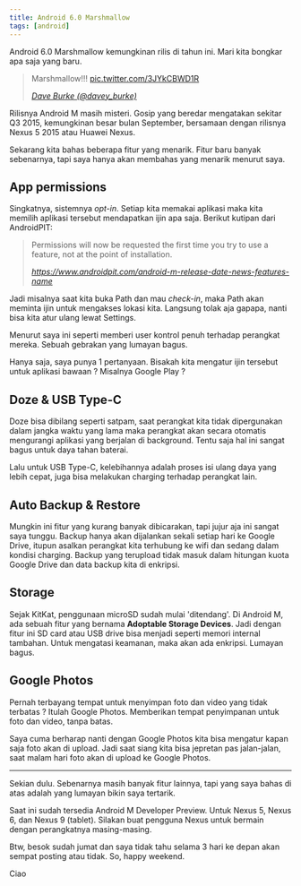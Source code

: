 ```yaml
---
title: Android 6.0 Marshmallow
tags: [android]
---
```

Android 6.0 Marshmallow kemungkinan rilis di tahun ini. Mari kita bongkar apa saja yang baru.

> Marshmallow!!! <a href="http://t.co/3JYkCBWD1R">pic.twitter.com/3JYkCBWD1R</a>
> 
> <cite><a href="https://twitter.com/davey_burke/status/633324719266115584">Dave Burke (@davey_burke)</a></cite>

Rilisnya Android M masih misteri. Gosip yang beredar mengatakan sekitar Q3 2015, kemungkinan besar bulan September, bersamaan dengan rilisnya Nexus 5 2015 atau Huawei Nexus.

Sekarang kita bahas beberapa fitur yang menarik. Fitur baru banyak sebenarnya, tapi saya hanya akan membahas yang menarik menurut saya.

## App permissions

Singkatnya, sistemnya *opt-in*. Setiap kita memakai aplikasi maka kita memilih aplikasi tersebut mendapatkan ijin apa saja. Berikut kutipan dari AndroidPIT:

> Permissions will now be requested the first time you try to use a feature, not at the point of installation.
> 
> <cite>https://www.androidpit.com/android-m-release-date-news-features-name</cite>

Jadi misalnya saat kita buka Path dan mau *check-in*, maka Path akan meminta ijin untuk mengakses lokasi kita. Langsung tolak aja gapapa, nanti bisa kita atur ulang lewat Settings.

Menurut saya ini seperti memberi user kontrol penuh terhadap perangkat mereka. Sebuah gebrakan yang lumayan bagus.

Hanya saja, saya punya 1 pertanyaan. Bisakah kita mengatur ijin tersebut untuk aplikasi bawaan ? Misalnya Google Play ?

## Doze & USB Type-C

Doze bisa dibilang seperti satpam, saat perangkat kita tidak dipergunakan dalam jangka waktu yang lama maka perangkat akan secara otomatis mengurangi aplikasi yang berjalan di background. Tentu saja hal ini sangat bagus untuk daya tahan baterai.

Lalu untuk USB Type-C, kelebihannya adalah proses isi ulang daya yang lebih cepat, juga bisa melakukan charging terhadap perangkat lain.

## Auto Backup & Restore

Mungkin ini fitur yang kurang banyak dibicarakan, tapi jujur aja ini sangat saya tunggu. Backup hanya akan dijalankan sekali setiap hari ke Google Drive, itupun asalkan perangkat kita terhubung ke wifi dan sedang dalam kondisi charging. Backup yang terupload tidak masuk dalam hitungan kuota Google Drive dan data backup kita di enkripsi.

## Storage

Sejak KitKat, penggunaan microSD sudah mulai 'ditendang'. Di Android M, ada sebuah fitur yang bernama **Adoptable Storage Devices**. Jadi dengan fitur ini SD card atau USB drive bisa menjadi seperti memori internal tambahan. Untuk mengatasi keamanan, maka akan ada enkripsi. Lumayan bagus.

## Google Photos

Pernah terbayang tempat untuk menyimpan foto dan video yang tidak terbatas ? Itulah Google Photos. Memberikan tempat penyimpanan untuk foto dan video, tanpa batas.

Saya cuma berharap nanti dengan Google Photos kita bisa mengatur kapan saja foto akan di upload. Jadi saat siang kita bisa jepretan pas jalan-jalan, saat malam hari foto akan di upload ke Google Photos.

*****

Sekian dulu. Sebenarnya masih banyak fitur lainnya, tapi yang saya bahas di atas adalah yang lumayan bikin saya tertarik.

Saat ini sudah tersedia Android M Developer Preview. Untuk Nexus 5, Nexus 6, dan Nexus 9 (tablet). Silakan buat pengguna Nexus untuk bermain dengan perangkatnya masing-masing.

Btw, besok sudah jumat dan saya tidak tahu selama 3 hari ke depan akan sempat posting atau tidak. So, happy weekend.

Ciao
